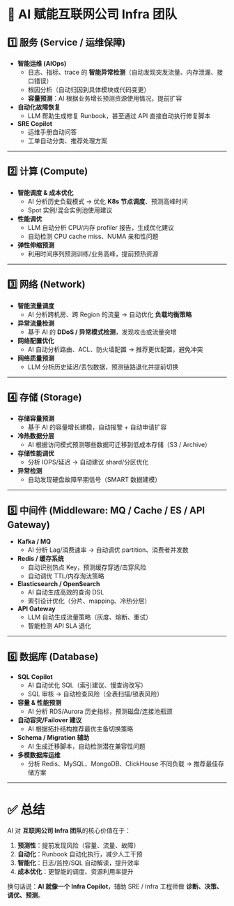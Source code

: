# 🧠 AI 赋能互联网公司 Infra 团队

## 1️⃣ 服务 (Service / 运维保障)
- **智能运维 (AIOps)**
  - 日志、指标、trace 的 **智能异常检测**（自动发现突发流量、内存泄漏、接口错误）
  - 根因分析（自动归因到具体模块或代码变更）
  - **容量预测**：AI 根据业务增长预测资源使用情况，提前扩容
- **自动化故障恢复**
  - LLM 帮助生成修复 Runbook，甚至通过 API 直接自动执行修复脚本
- **SRE Copilot**
  - 运维手册自动问答
  - 工单自动分类、推荐处理方案

---

## 2️⃣ 计算 (Compute)
- **智能调度 & 成本优化**
  - AI 分析历史负载模式 → 优化 **K8s 节点调度**、预测高峰时间
  - Spot 实例/混合实例池使用建议
- **性能调优**
  - LLM 自动分析 CPU/内存 profiler 报告，生成优化建议
  - 自动检测 CPU cache miss、NUMA 亲和性问题
- **弹性伸缩预测**
  - 利用时间序列预测训练/业务高峰，提前预热资源

---

## 3️⃣ 网络 (Network)
- **智能流量调度**
  - AI 分析跨机房、跨 Region 的流量 → 自动优化 **负载均衡策略**
- **异常流量检测**
  - 基于 AI 的 **DDoS / 异常模式检测**，发现攻击或流量突增
- **网络配置优化**
  - AI 自动分析路由、ACL、防火墙配置 → 推荐更优配置，避免冲突
- **网络质量预测**
  - LLM 分析历史延迟/丢包数据，预测链路退化并提前切换

---

## 4️⃣ 存储 (Storage)
- **存储容量预测**
  - 基于 AI 的容量增长建模，自动报警 + 自动申请扩容
- **冷热数据分层**
  - AI 根据访问模式预测哪些数据可迁移到低成本存储（S3 / Archive）
- **存储性能调优**
  - 分析 IOPS/延迟 → 自动建议 shard/分区优化
- **异常检测**
  - 自动发现硬盘故障早期信号（SMART 数据建模）

---

## 5️⃣ 中间件 (Middleware: MQ / Cache / ES / API Gateway)
- **Kafka / MQ**
  - AI 分析 Lag/消费速率 → 自动调优 partition、消费者并发数
- **Redis / 缓存系统**
  - 自动识别热点 Key，预测缓存穿透/击穿风险
  - 自动调优 TTL/内存淘汰策略
- **Elasticsearch / OpenSearch**
  - AI 自动生成高效的查询 DSL
  - 索引设计优化（分片、mapping、冷热分层）
- **API Gateway**
  - LLM 自动生成流量策略（灰度、熔断、重试）
  - 智能检测 API SLA 退化

---

## 6️⃣ 数据库 (Database)
- **SQL Copilot**
  - AI 自动优化 SQL（索引建议、慢查询改写）
  - SQL 审核 → 自动检查风险（全表扫描/锁表风险）
- **容量 & 性能预测**
  - AI 分析 RDS/Aurora 历史指标，预测磁盘/连接池瓶颈
- **自动容灾/Failover 建议**
  - AI 根据拓扑结构推荐最优主备切换策略
- **Schema / Migration 辅助**
  - AI 生成迁移脚本，自动检测潜在兼容性问题
- **多模数据库运维**
  - 分析 Redis、MySQL、MongoDB、ClickHouse 不同负载 → 推荐最佳存储方案

---

# ✅ 总结
AI 对 **互联网公司 Infra 团队**的核心价值在于：
1. **预测性**：提前发现风险（容量、流量、故障）
2. **自动化**：Runbook 自动化执行，减少人工干预
3. **智能化**：日志/监控/SQL 自动解读，提升效率
4. **成本优化**：更智能的调度、资源利用率提升

换句话说：**AI 就像一个 Infra Copilot**，辅助 SRE / Infra 工程师做 **诊断、决策、调优、预测**。
